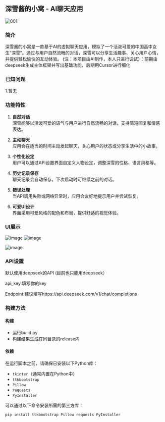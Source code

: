 ## 深雪酱的小窝 - AI聊天应用
![001](https://github.com/user-attachments/assets/38520797-f51e-44e1-89c2-4877d337ba56)
### 简介
深雪酱的小窝是一款基于AI的虚拟聊天应用，模拟了一个活泼可爱的中国高中女生“深雪”。通过与用户自然流畅的对话，深雪可以分享生活趣事、关心用户心情，并提供轻松愉快的互动体验。
(注：本项目由AI制作，本人只进行调试）：前期由deepseek生成主体框架并写出基础功能，后期用Cursor进行细化
### 已知问题

1.暂无

### 功能特性
1. **自然对话**  
   深雪能够以活泼可爱的语气与用户进行自然流畅的对话，支持简短回复和情感表达。
   
2. **主动聊天**  
   应用会在适当的时间主动发起聊天，关心用户的状态或分享生活中的小故事。

3. **个性化设定**  
   用户可以通过API设置界面自定义人物设定，调整深雪的性格、语言风格等。

4. **历史记录保存**  
   聊天记录会自动保存，下次启动时可继续之前的对话。

5. **错误处理**  
   当API调用失败或网络异常时，应用会友好地提示用户并尝试恢复。

6. **可爱UI设计**  
   界面采用可爱风格的配色和布局，提供舒适的视觉体验。

### UI展示
![image](https://github.com/user-attachments/assets/47114c4e-154a-4b2b-80c2-bd55522946a6) ![image](https://github.com/user-attachments/assets/c6ca83c9-e573-4c39-80e2-8b0966d4b9e1)

![image](https://github.com/user-attachments/assets/3dbd42cc-7e46-45df-97d1-0d02bf70a4a1)


### API设置

默认使用deepseek的API (目前也只能用deepseek）

api_key:填写你的key

Endpoint:建议填写https://api.deepseek.com/v1/chat/completions

### 构建方法

#### 构建
- 运行build.py
- 构建结果生成在同目录的release内

#### 依赖
在运行脚本之前，请确保已安装以下Python库：
- `tkinter`（通常内置在Python中）
- `ttkbootstrap`
- `Pillow`
- `requests`
- `PyInstaller`

可以通过以下命令安装所需的第三方库：
```bash
pip install ttkbootstrap Pillow requests PyInstaller

